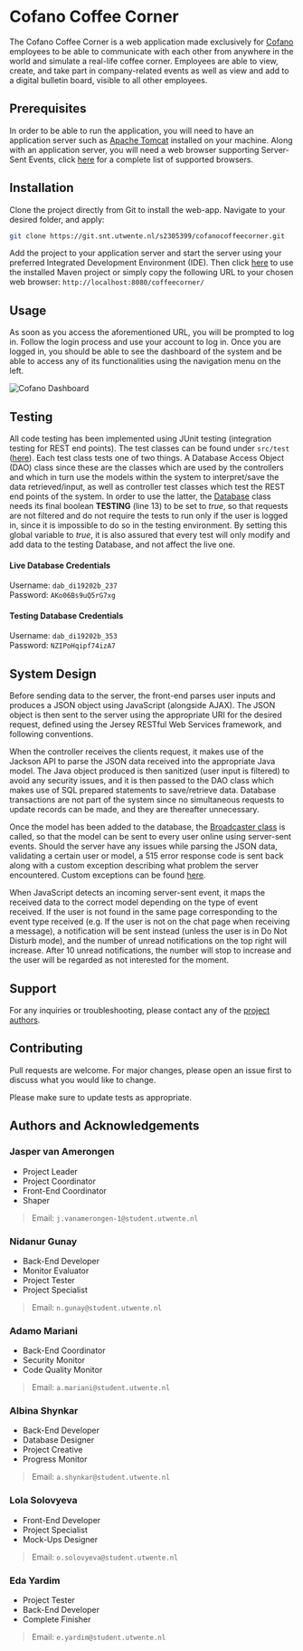 # Cofano Coffee Corner

The Cofano Coffee Corner is a web application made exclusively for [Cofano](https://www.cofano.nl/nl/) employees to be able to communicate with each other from anywhere in the world and simulate a real-life coffee corner. Employees are able to view, create, and take part in company-related events as well as view and add to a digital bulletin board, visible to all other employees.

## Prerequisites

In order to be able to run the application, you will need to have an application server such as [Apache Tomcat](https://tomcat.apache.org/download-80.cgi) installed on your machine. Along with an application server, you will need a web browser supporting Server-Sent Events, click [here](https://developer.mozilla.org/en-US/docs/Web/API/Server-sent_events/Using_server-sent_events#Browser_compatibility) for a complete list of supported browsers.

## Installation

Clone the project directly from Git to install the web-app. Navigate to your desired folder, and apply:

```bash
git clone https://git.snt.utwente.nl/s2305399/cofanocoffeecorner.git
```
Add the project to your application server and start the server using your preferred Integrated Development Environment (IDE). Then click [here](http://localhost:8080/coffeecorner/) to use the installed Maven project or simply copy the following URL to your chosen web browser: `http://localhost:8080/coffeecorner/`

## Usage

As soon as you access the aforementioned URL, you will be prompted to log in. Follow the login process and use your account to log in. Once you are logged in, you should be able to see the dashboard of the system and be able to access any of its functionalities using the navigation menu on the left.

![Cofano Dashboard](https://git.snt.utwente.nl/s2305399/cofanocoffeecorner/-/raw/master/design/Dashboard.png)

## Testing

All code testing has been implemented using JUnit testing (integration testing for REST end points). The test classes can be found under `src/test` ([here](/src/test)). Each test class tests one of two things. A Database Access Object (DAO) class since these are the classes which are used by the controllers and which in turn use the models within the system to interpret/save the data retrieved/input, as well as controller test classes which test the REST end points of the system. In order to use the latter, the [Database](/src/main/java/com/cofano/coffeecorner/data/Database.java) class needs its final boolean **TESTING** (line 13) to be set to *true*, so that requests are not filtered and do not require the tests to run only if the user is logged in, since it is impossible to do so in the testing environment. By setting this global variable to *true*, it is also assured that every test will only modify and add data to the testing Database, and not affect the live one.

#### Live Database Credentials

Username: `dab_di19202b_237`  
Password: `AKo06Bs9uQ5rG7xg`

#### Testing Database Credentials 

Username: `dab_di19202b_353`  
Password: `NZIPoHqipf74izA7`

## System Design

Before sending data to the server, the front-end parses user inputs and produces a JSON object using JavaScript (alongside AJAX). The JSON object is then sent to the server using the appropriate URI for the desired request, defined using the Jersey RESTful Web Services framework, and following conventions. 

When the controller receives the clients request, it makes use of the Jackson API to parse the JSON data received into the appropriate Java model. The Java object produced is then sanitized (user input is filtered) to avoid any security issues, and it is then passed to the DAO class which makes use of SQL prepared statements to save/retrieve data. Database transactions are not part of the system since no simultaneous requests to update records can be made, and they are thereafter unnecessary.

Once the model has been added to the database, the [Broadcaster class](/src/main/java/com/cofano/coffeecorner/controller/Broadcaster.java) is called, so that the model can be sent to every user online using server-sent events. Should the server have any issues while parsing the JSON data, validating a certain user or model, a 515 error response code is sent back along with a custom exception describing what problem the server encountered. Custom exceptions can be found [here](/src/main/java/com/cofano/coffeecorner/exceptions).

When JavaScript detects an incoming server-sent event, it maps the received data to the correct model depending on the type of event received. If the user is not found in the same page corresponding to the event type received (e.g. If the user is not on the chat page when receiving a message), a notification will be sent instead (unless the user is in Do Not Disturb mode), and the number of unread notifications on the top right will increase. After 10 unread notifications, the number will stop to increase and the user will be regarded as not interested for the moment.

## Support

For any inquiries or troubleshooting, please contact any of the [project authors](#authors-and-acknowledgements).

## Contributing

Pull requests are welcome. For major changes, please open an issue first to discuss what you would like to change.

Please make sure to update tests as appropriate.

## Authors and Acknowledgements

### Jasper van Amerongen
- Project Leader  
- Project Coordinator
- Front-End Coordinator
- Shaper
> Email: `j.vanamerongen-1@student.utwente.nl`  

### Nidanur Gunay
- Back-End Developer
- Monitor Evaluator
- Project Tester
- Project Specialist
> Email: `n.gunay@student.utwente.nl`

### Adamo Mariani
- Back-End Coordinator
- Security Monitor
- Code Quality Monitor
> Email: `a.mariani@student.utwente.nl`

### Albina Shynkar
- Back-End Developer
- Database Designer
- Project Creative
- Progress Monitor
> Email: `a.shynkar@student.utwente.nl`

### Lola Solovyeva
- Front-End Developer
- Project Specialist
- Mock-Ups Designer
> Email: `o.solovyeva@student.utwente.nl`

### Eda Yardim
- Project Tester
- Back-End Developer
- Complete Finisher
> Email: `e.yardim@student.utwente.nl`